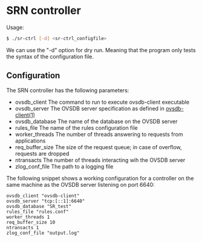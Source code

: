 # SRN controller

Usage:

```bash
$ ./sr-ctrl [-d] <sr-ctrl_configfile>
```

We can use the "-d" option for dry run.
Meaning that the program only tests the syntax of the configuration file.

## Configuration

The SRN controller has the following parameters:

- ovsdb_client The command to run to execute ovsdb-client executable
- ovsdb_server The OVSDB server specification as defined in [ovsdb-client\(1)](https://www.systutorials.com/docs/linux/man/1-ovsdb-client/)
- ovsdb_database The name of the database on the OVSDB server
- rules_file The name of the rules configuration file
- worker_threads The number of threads answering to requests from applications
- req_buffer_size The size of the request queue; in case of overflow, requests are dropped
- ntransacts The number of threads interacting wih the OVSDB server
- zlog_conf_file The path to a logging file

The following snippet shows a working configuration for a controller
on the same machine as the OVSDB server listening on port 6640:

```
ovsdb_client "ovsdb-client"
ovsdb_server "tcp:[::1]:6640"
ovsdb_database "SR_test"
rules_file "rules.conf"
worker_threads 1
req_buffer_size 10
ntransacts 1
zlog_conf_file "output.log"
```

